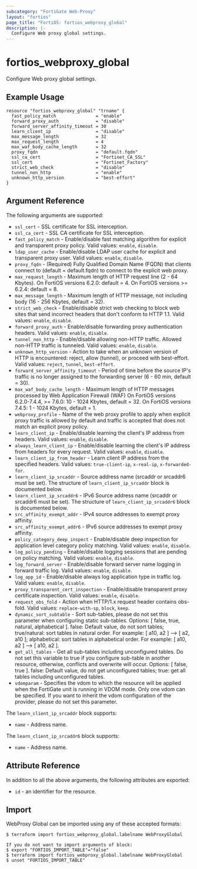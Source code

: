 ```yaml
---
subcategory: "FortiGate Web-Proxy"
layout: "fortios"
page_title: "FortiOS: fortios_webproxy_global"
description: |-
  Configure Web proxy global settings.
---
```


# fortios_webproxy_global
Configure Web proxy global settings.

## Example Usage

```hcl
resource "fortios_webproxy_global" "trname" {
  fast_policy_match               = "enable"
  forward_proxy_auth              = "disable"
  forward_server_affinity_timeout = 30
  learn_client_ip                 = "disable"
  max_message_length              = 32
  max_request_length              = 4
  max_waf_body_cache_length       = 32
  proxy_fqdn                      = "default.fqdn"
  ssl_ca_cert                     = "Fortinet_CA_SSL"
  ssl_cert                        = "Fortinet_Factory"
  strict_web_check                = "disable"
  tunnel_non_http                 = "enable"
  unknown_http_version            = "best-effort"
}
```

## Argument Reference

The following arguments are supported:

* `ssl_cert` - SSL certificate for SSL interception.
* `ssl_ca_cert` - SSL CA certificate for SSL interception.
* `fast_policy_match` - Enable/disable fast matching algorithm for explicit and transparent proxy policy. Valid values: `enable`, `disable`.
* `ldap_user_cache` - Enable/disable LDAP user cache for explicit and transparent proxy user. Valid values: `enable`, `disable`.
* `proxy_fqdn` - (Required) Fully Qualified Domain Name (FQDN) that clients connect to (default = default.fqdn) to connect to the explicit web proxy.
* `max_request_length` - Maximum length of HTTP request line (2 - 64 Kbytes). On FortiOS versions 6.2.0: default = 4. On FortiOS versions >= 6.2.4: default = 8.
* `max_message_length` - Maximum length of HTTP message, not including body (16 - 256 Kbytes, default = 32).
* `strict_web_check` - Enable/disable strict web checking to block web sites that send incorrect headers that don't conform to HTTP 1.1. Valid values: `enable`, `disable`.
* `forward_proxy_auth` - Enable/disable forwarding proxy authentication headers. Valid values: `enable`, `disable`.
* `tunnel_non_http` - Enable/disable allowing non-HTTP traffic. Allowed non-HTTP traffic is tunneled. Valid values: `enable`, `disable`.
* `unknown_http_version` - Action to take when an unknown version of HTTP is encountered: reject, allow (tunnel), or proceed with best-effort. Valid values: `reject`, `tunnel`, `best-effort`.
* `forward_server_affinity_timeout` - Period of time before the source IP's traffic is no longer assigned to the forwarding server (6 - 60 min, default = 30).
* `max_waf_body_cache_length` - Maximum length of HTTP messages processed by Web Application Firewall (WAF) On FortiOS versions 6.2.0-7.4.4, >= 7.6.0: 10 - 1024 Kbytes, default = 32. On FortiOS versions 7.4.5: 1 - 1024 Kbytes, default = 1.
* `webproxy_profile` - Name of the web proxy profile to apply when explicit proxy traffic is allowed by default and traffic is accepted that does not match an explicit proxy policy.
* `learn_client_ip` - Enable/disable learning the client's IP address from headers. Valid values: `enable`, `disable`.
* `always_learn_client_ip` - Enable/disable learning the client's IP address from headers for every request. Valid values: `enable`, `disable`.
* `learn_client_ip_from_header` - Learn client IP address from the specified headers. Valid values: `true-client-ip`, `x-real-ip`, `x-forwarded-for`.
* `learn_client_ip_srcaddr` - Source address name (srcaddr or srcaddr6 must be set). The structure of `learn_client_ip_srcaddr` block is documented below.
* `learn_client_ip_srcaddr6` - IPv6 Source address name (srcaddr or srcaddr6 must be set). The structure of `learn_client_ip_srcaddr6` block is documented below.
* `src_affinity_exempt_addr` - IPv4 source addresses to exempt proxy affinity.
* `src_affinity_exempt_addr6` - IPv6 source addresses to exempt proxy affinity.
* `policy_category_deep_inspect` - Enable/disable deep inspection for application level category policy matching. Valid values: `enable`, `disable`.
* `log_policy_pending` - Enable/disable logging sessions that are pending on policy matching. Valid values: `enable`, `disable`.
* `log_forward_server` - Enable/disable forward server name logging in forward traffic log. Valid values: `enable`, `disable`.
* `log_app_id` - Enable/disable always log application type in traffic log. Valid values: `enable`, `disable`.
* `proxy_transparent_cert_inspection` - Enable/disable transparent proxy certificate inspection. Valid values: `enable`, `disable`.
* `request_obs_fold` - Action when HTTP/1.x request header contains obs-fold. Valid values: `replace-with-sp`, `block`, `keep`.
* `dynamic_sort_subtable` - Sort sub-tables, please do not set this parameter when configuring static sub-tables. Options: [ false, true, natural, alphabetical ]. false: Default value, do not sort tables; true/natural: sort tables in natural order. For example: [ a10, a2 ] --> [ a2, a10 ]; alphabetical: sort tables in alphabetical order. For example: [ a10, a2 ] --> [ a10, a2 ].
* `get_all_tables` - Get all sub-tables including unconfigured tables. Do not set this variable to true if you configure sub-table in another resource, otherwise, conflicts and overwrite will occur. Options: [ false, true ]. false: Default value, do not get unconfigured tables; true: get all tables including unconfigured tables. 
* `vdomparam` - Specifies the vdom to which the resource will be applied when the FortiGate unit is running in VDOM mode. Only one vdom can be specified. If you want to inherit the vdom configuration of the provider, please do not set this parameter.

The `learn_client_ip_srcaddr` block supports:

* `name` - Address name.

The `learn_client_ip_srcaddr6` block supports:

* `name` - Address name.


## Attribute Reference

In addition to all the above arguments, the following attributes are exported:
* `id` - an identifier for the resource.

## Import

WebProxy Global can be imported using any of these accepted formats:
```
$ terraform import fortios_webproxy_global.labelname WebProxyGlobal

If you do not want to import arguments of block:
$ export "FORTIOS_IMPORT_TABLE"="false"
$ terraform import fortios_webproxy_global.labelname WebProxyGlobal
$ unset "FORTIOS_IMPORT_TABLE"
```
